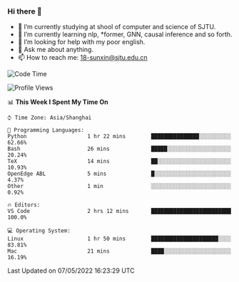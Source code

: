 ### Hi there 👋

<!--
**sunxin000/sunxin000** is a ✨ _special_ ✨ repository because its `README.md` (this file) appears on your GitHub profile.

Here are some ideas to get you started:

- 🔭 I’m currently working on ...
- 🌱 I’m currently learning ...
- 👯 I’m looking to collaborate on ...
- 🤔 I’m looking for help with ...
- 💬 Ask me about ...
- 📫 How to reach me: ...
- 😄 Pronouns: ...
- ⚡ Fun fact: ...
-->
- 🏫 I’m currently studying at shool of computer and science of SJTU.
- 🌱 I’m currently learning nlp, \*former, GNN, causal inference and so forth.
- 🤔 I’m looking for help with my poor english.
- 💬 Ask me about anything.
- 📫 How to reach me: 18-sunxin@sjtu.edu.cn
<!--START_SECTION:waka-->
![Code Time](http://img.shields.io/badge/Code%20Time-185%20hrs%208%20mins-blue)

![Profile Views](http://img.shields.io/badge/Profile%20Views-3-blue)

📊 **This Week I Spent My Time On** 

```text
⌚︎ Time Zone: Asia/Shanghai

💬 Programming Languages: 
Python                   1 hr 22 mins        ███████████████░░░░░░░░░░   62.66% 
Bash                     26 mins             █████░░░░░░░░░░░░░░░░░░░░   20.24% 
TeX                      14 mins             ██░░░░░░░░░░░░░░░░░░░░░░░   10.93% 
OpenEdge ABL             5 mins              █░░░░░░░░░░░░░░░░░░░░░░░░   4.37% 
Other                    1 min               ░░░░░░░░░░░░░░░░░░░░░░░░░   0.92%

🔥 Editors: 
VS Code                  2 hrs 12 mins       █████████████████████████   100.0%

💻 Operating System: 
Linux                    1 hr 50 mins        █████████████████████░░░░   83.81% 
Mac                      21 mins             ████░░░░░░░░░░░░░░░░░░░░░   16.19%

```


 Last Updated on 07/05/2022 16:23:29 UTC
<!--END_SECTION:waka-->
